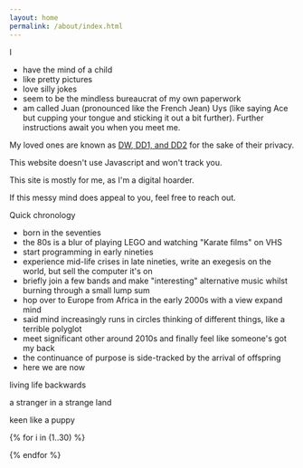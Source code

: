 ```yaml
---
layout: home
permalink: /about/index.html
---
```


I
- have the mind of a child
- like pretty pictures
- love silly jokes
- seem to be the mindless bureaucrat of my own paperwork
- am called Juan (pronounced like the French Jean) Uys (like saying Ace but cupping your tongue and sticking it out a bit further). Further instructions await you when you meet me.

My loved ones are known as [DW, DD1, and DD2](https://www.mumsnet.com/info/acronyms) for the sake of their privacy.

<span class="highlight">This website doesn't use Javascript and won't track you.</span>

This site is mostly for me, as I'm a digital hoarder.

If this messy mind does appeal to you, feel free to reach out.

Quick chronology

- born in the seventies
- the 80s is a blur of playing LEGO and watching "Karate films" on VHS
- start programming in early nineties
- experience mid-life crises in late nineties, write an exegesis on the world, but sell the computer it's on
- briefly join a few bands and make "interesting" alternative music whilst burning through a small lump sum
- hop over to Europe from Africa in the early 2000s with a view expand mind
- said mind increasingly runs in circles thinking of different things, like a terrible polyglot
- meet significant other around 2010s and finally feel like someone's got my back
- the continuance of purpose is side-tracked by the arrival of offspring
- here we are now

<div class="boxes">

<div class="box box2">

living life backwards

a stranger in a strange land

keen like a puppy

</div>

{% for i in (1..30) %}

<div class="box"></div>

{% endfor %}


</div>
